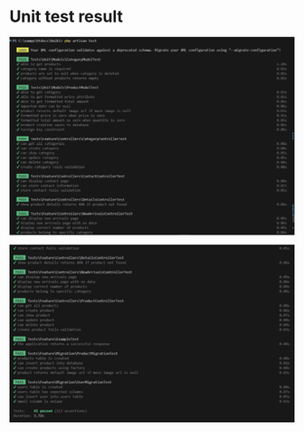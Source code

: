 # Unit test result

![Unit Test Result](unit-test-result-1.png)

![Unit Test Result](unit-test-result-2.png)
